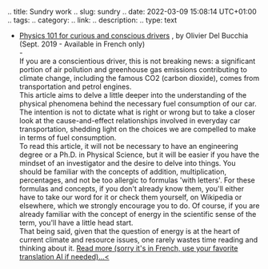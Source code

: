 .. title: Sundry work
.. slug: sundry
.. date: 2022-03-09 15:08:14 UTC+01:00
.. tags: 
.. category: 
.. link: 
.. description: 
.. type: text



<ul>
    <li>
        <a href=https://drive.google.com/file/d/1yNK8ZwcaLvyspRP4S6I9oubqVu9WMXK-/view?usp=drive_link target=_blank>Physics 101 for curious and conscious drivers</a>
        <span class="ad_ref">, by Olivier Del Bucchia (Sept. 2019 - Available in French only)</span>
    </li>
    <div class="accordion-section">
        <div class="accordion-header">-</div>
        <div class="accordion-content ad_preview active">
        If you are a conscientious driver, this is not breaking news: a significant portion of air pollution and greenhouse gas emissions contributing to climate change, including the famous CO2 (carbon dioxide), comes from transportation and petrol engines.
        <br>This article aims to delve a little deeper into the understanding of the physical phenomena behind the necessary fuel consumption of our car. The intention is not to dictate what is right or wrong but to take a closer look at the cause-and-effect relationships involved in everyday car transportation, shedding light on the choices we are compelled to make in terms of fuel consumption.
        <br>To read this article, it will not be necessary to have an engineering degree or a Ph.D. in Physical Science, but it will be easier if you have the mindset of an investigator and the desire to delve into things. You should be familiar with the concepts of addition, multiplication, percentages, and not be too allergic to formulas 'with letters'. For these formulas and concepts, if you don't already know them, you'll either have to take our word for it or check them yourself, on Wikipedia or elsewhere, which we strongly encourage you to do. Of course, if you are already familiar with the concept of energy in the scientific sense of the term, you'll have a little head start.
        <br>That being said, given that the question of energy is at the heart of current climate and resource issues, one rarely wastes time reading and thinking about it.  <a href=https://drive.google.com/file/d/1yNK8ZwcaLvyspRP4S6I9oubqVu9WMXK-/view?usp=drive_link target="_blank">Read more (sorry it's in French, use your favorite translation AI if needed)...<</a>
        </div>
    </div>
</ul>